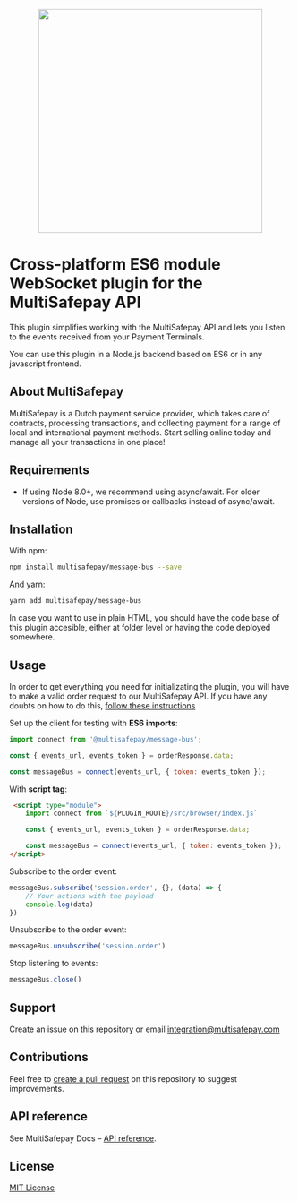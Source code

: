 <p align="center">
    <img src="https://camo.githubusercontent.com/517483ae0eaba9884f397e9af1c4adc7bbc231575ac66cc54292e00400edcd10/68747470733a2f2f7777772e6d756c7469736166657061792e636f6d2f66696c6561646d696e2f74656d706c6174652f696d672f6d756c7469736166657061792d6c6f676f2d69636f6e2e737667" width="400px" position="center">
</p>

# Cross-platform ES6 module WebSocket plugin for the MultiSafepay API

This plugin simplifies working with the MultiSafepay API and lets you listen to the events received from your Payment Terminals.

You can use this plugin in a Node.js backend based on ES6 or in any javascript frontend.

## About MultiSafepay

MultiSafepay is a Dutch payment service provider, which takes care of contracts, processing transactions, and collecting payment for a range of local and international payment methods. Start selling online today and manage all your transactions in one place!

## Requirements

- If using Node 8.0+, we recommend using async/await. For older versions of Node, use promises or callbacks instead of async/await.

## Installation

With npm:

```sh
npm install multisafepay/message-bus --save
```

And yarn:

```sh
yarn add multisafepay/message-bus
```

In case you want to use in plain HTML, you should have the code base of this plugin accesible, either at folder level or having the code deployed somewhere.

## Usage
In order to get everything you need for initializating the plugin, you will have to make a valid order request to our MultiSafepay API.
If you have any doubts on how to do this, [follow these instructions](https://docs.multisafepay.com/recipes/cloud-pos-payments)

Set up the client for testing with **ES6 imports**:

```javascript
import connect from '@multisafepay/message-bus';

const { events_url, events_token } = orderResponse.data;

const messageBus = connect(events_url, { token: events_token });
```

With **script tag**:

```html
 <script type="module">
    import connect from `${PLUGIN_ROUTE}/src/browser/index.js`

    const { events_url, events_token } = orderResponse.data;

    const messageBus = connect(events_url, { token: events_token });
</script>
```

Subscribe to the order event:

```javascript
messageBus.subscribe('session.order', {}, (data) => {
    // Your actions with the payload
    console.log(data)
})
```

Unsubscribe to the order event:

```javascript
messageBus.unsubscribe('session.order')
```

Stop listening to events:

```javascript
messageBus.close()
```


## Support

Create an issue on this repository or email <a href="mailto:integrationt@multisafepay.com">integration@multisafepay.com</a>

## Contributions

Feel free to [create a pull request](https://github.com/MultiSafepay/message-bus) on this repository to suggest improvements.

## API reference

See MultiSafepay Docs – [API reference](https://docs.multisafepay.com/api/).

## License

[MIT License](https://github.com/MultiSafepay/message-bus/blob/master/LICENSE)
